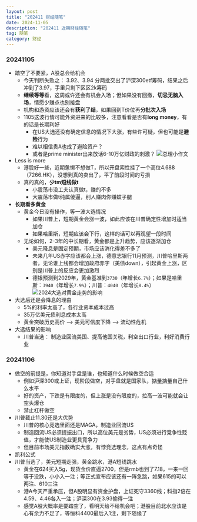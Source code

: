 ```yaml
---
layout: post
title: "202411 财经随笔"
date: 2024-11-05
description: "202411 近期财经随笔"
tag: 随笔
category: 财经
---
```



### 20241105
+ 踏空了不要紧，A股总会给机会
    - 今天判断失败之： 3.92、3.94 分两批交出了沪深300etf筹码，结果之后冲到了3.97，手里只剩下区区2k筹码
    - **继续等等**看，这周或许还会有机会入场；但如果没有回撤，**切忌无脑入场**，情愿少赚点也别接盘
    - 机构和游资应该还会有**获利了结**，如果回到T价位再**分批次入场**
    - 1105这波行情可能外资进来的比较多，注意看看是否有**long money**，有的话是长期利好
        * 在US大选还没有确定信息的情况下大涨，有些许可疑，但也可能是**避险**行为
        * 难以相信贵A也成了避险资产？
        * 或者是prime minister出来放话6-10万亿财政的刺激？
        ![总理小作文](/images/2024/11/1105_finance_note_cn_pri_minster_essay.jpg)
+ Less is more
    - 港股好一些，近期惫懒不想做T，所以开盘索性挂了一个高位4.688（7266.HK），没想到真的卖出了，平了前段时间的亏损
    - 真的真的，**少tm短线做t**
        * 小震荡市没工夫认真做t，赚的不多
        * 大震荡市做t纯属傻逼，别人赚肉你赚蚊子腿
+ **长期看多黄金**
    - 黄金今日没有操作，等一波大选情况
        * 如果川普上，短期黄金会涨一波，如此应该在川普确定性增加时适当加仓
        * 如果哈里斯，短期应该会下行，这样的话可以再观望一段时间
    - 无论如何，2-3年的中长期看，黄金都是上升趋势，应该逐渐加仓
        * 美元降息是固定预期，市场应该消化得差不多了
        * 未来几年US赤字应该都会上涨，德意志银行11月预测，川普哈里斯两者，无论谁上线都会增加政府赤字（美债down），引起黄金上涨，区别是川普上的反应会更加激烈
        * 德银预测到2029年，黄金基准到`3730`（年增长`6.7%`）；如果是哈里斯：`3940`（年增长`7.9%`）；川普：`4040`（年增长`8.4%`）
    ![2024大选对黄金走势的影响](/images/2024/11/1105_finance_note_gold_trend_us_election.png)
+ 大选后还是会降息的理由
    - 5%的利率太高了，各行业资本成本过高
    - 35万亿美元债利息成本太高
    - 黄金突破历史高价 --> 美元可信度下降 --> 流动性危机
+ 大选结果的影响
    - 川普当选： 制造业回流美国、提高他国关税，利空出口行业，利好消费行业


### 20241106
+ 做空的前提是，你知道对手盘是谁，也知道什么时候做空合适
    - 例如沪深300或上证，现阶段做空，对手盘就是国家队，掂量掂量自己什么水平
    - 好的资产，下跌是有限度的，但上涨是没有限度的，拉高一波可能就会让空头爆仓
    - 禁止杠杆做空
+ 川普截止11.30还是大优势
    - 川普的核心竞选里面还是MAGA，制造业回流US
    - 制造回流US必须提振出口，所以高位美元是劣势，US必须进行竞争性贬值，才能使US制造业更具竞争力
    - 但目前市场美元指数确实大涨，有悖竞选理念，这点有点奇怪
+ 凯利公式
+ 川普当选了，美元短期走强，黄金跳水，港A短线跳水
    - 黄金在624买入5g，现货金价直逼2700，但是rmb也到了7.18，一来一回等于没跌，小小入一注；等正式宣布应该还有一阵急跳，如果615的可以两注、610三注
    - 港A今天严重承压，但A股明显有资金护盘，上证死守3360线；科指2倍在4.59、4.46各入一注；沪深300在3.93偷得一注
    - 感觉A股大概率是要踏空了，看明天给不给机会吧；港股目前北水应该是心有余力不足了，等恒科4400最后入1注，剩下随缘了
